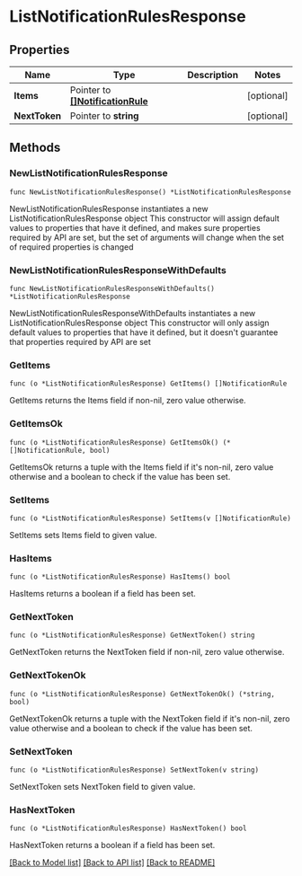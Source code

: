 # ListNotificationRulesResponse

## Properties

Name | Type | Description | Notes
------------ | ------------- | ------------- | -------------
**Items** | Pointer to [**[]NotificationRule**](NotificationRule.md) |  | [optional] 
**NextToken** | Pointer to **string** |  | [optional] 

## Methods

### NewListNotificationRulesResponse

`func NewListNotificationRulesResponse() *ListNotificationRulesResponse`

NewListNotificationRulesResponse instantiates a new ListNotificationRulesResponse object
This constructor will assign default values to properties that have it defined,
and makes sure properties required by API are set, but the set of arguments
will change when the set of required properties is changed

### NewListNotificationRulesResponseWithDefaults

`func NewListNotificationRulesResponseWithDefaults() *ListNotificationRulesResponse`

NewListNotificationRulesResponseWithDefaults instantiates a new ListNotificationRulesResponse object
This constructor will only assign default values to properties that have it defined,
but it doesn't guarantee that properties required by API are set

### GetItems

`func (o *ListNotificationRulesResponse) GetItems() []NotificationRule`

GetItems returns the Items field if non-nil, zero value otherwise.

### GetItemsOk

`func (o *ListNotificationRulesResponse) GetItemsOk() (*[]NotificationRule, bool)`

GetItemsOk returns a tuple with the Items field if it's non-nil, zero value otherwise
and a boolean to check if the value has been set.

### SetItems

`func (o *ListNotificationRulesResponse) SetItems(v []NotificationRule)`

SetItems sets Items field to given value.

### HasItems

`func (o *ListNotificationRulesResponse) HasItems() bool`

HasItems returns a boolean if a field has been set.

### GetNextToken

`func (o *ListNotificationRulesResponse) GetNextToken() string`

GetNextToken returns the NextToken field if non-nil, zero value otherwise.

### GetNextTokenOk

`func (o *ListNotificationRulesResponse) GetNextTokenOk() (*string, bool)`

GetNextTokenOk returns a tuple with the NextToken field if it's non-nil, zero value otherwise
and a boolean to check if the value has been set.

### SetNextToken

`func (o *ListNotificationRulesResponse) SetNextToken(v string)`

SetNextToken sets NextToken field to given value.

### HasNextToken

`func (o *ListNotificationRulesResponse) HasNextToken() bool`

HasNextToken returns a boolean if a field has been set.


[[Back to Model list]](../README.md#documentation-for-models) [[Back to API list]](../README.md#documentation-for-api-endpoints) [[Back to README]](../README.md)



